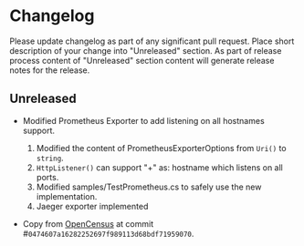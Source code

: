 # Changelog

Please update changelog as part of any significant pull request. Place short
description of your change into "Unreleased" section. As part of release
process content of "Unreleased" section content will generate release notes for
the release.

## Unreleased

* Modified Prometheus Exporter to add listening on all hostnames support.
    1. Modified the content of PrometheusExporterOptions from `Uri()` to `string`.
    2. `HttpListener()` can support "+" as: hostname which listens on all ports.
    3. Modified samples/TestPrometheus.cs to safely use the new implementation.
    4. Jaeger exporter implemented

* Copy from
  [OpenCensus](http://github.com/census-instrumentation/opencensus-csharp) at
  commit #`0474607a16282252697f989113d68bdf71959070`.
